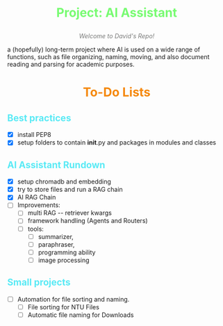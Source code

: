# <p style="text-align: center;"> <span style = "color: #78FB72;"> Project: AI Assistant</span></p>

<p style = "text-align: center;"><em> <span style = "color: #7B7C7B"> Welcome to David's Repo!</span></em></p>
<p>a (hopefully) long-term project where AI is used on a wide range of functions, such as file organizing, naming, moving, and also document reading and parsing for academic purposes. </p>

# <p style="text-align: center;"> <span style = "color: #F5890F;"> To-Do Lists </span></p>

## <span style="color:#5AEAF5">Best practices </span>
- [x] install PEP8
- [x] setup folders to contain __init__.py and packages in modules and classes

## <span style="color:#5AEAF5"> AI Assistant Rundown </span>
- [x] setup chromadb and embedding
- [x] try to store files and run a RAG chain
- [x] AI RAG Chain
- [ ] Improvements:
   - [ ] multi RAG -- retriever kwargs
   - [ ] framework handling (Agents and Routers)
   - [ ] tools:
      - [ ] summarizer,
      - [ ] paraphraser,
      - [ ] programming ability
      - [ ] image processing
  
## <span style="color:#5AEAF5">Small projects </span>
- [ ] Automation for file sorting and naming.
   - [ ] File sorting for NTU Files
   - [ ] Automatic file naming for Downloads
